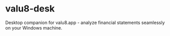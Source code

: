# valu8-desk
Desktop companion for valu8.app - analyze financial statements seamlessly on your Windows machine.
